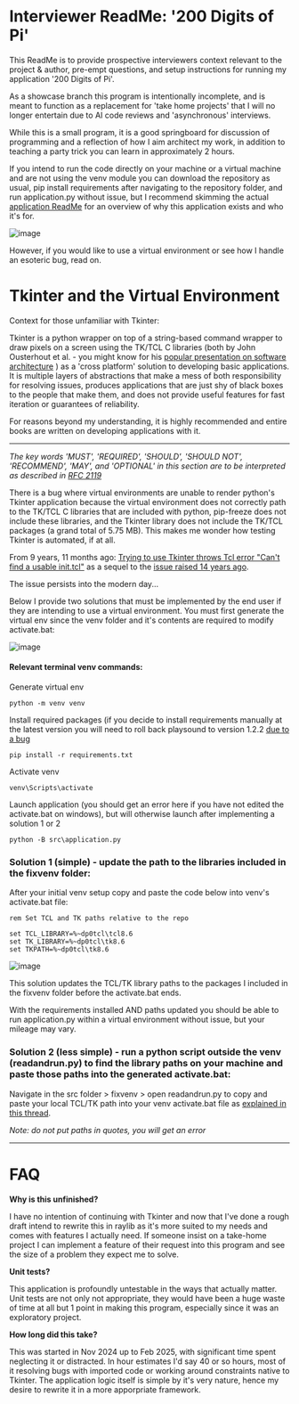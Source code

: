 # Interviewer ReadMe: '200 Digits of Pi'

This ReadMe is to provide prospective interviewers context relevant to the project & author, pre-empt questions, and setup instructions for running my application '200 Digits of Pi'.

As a showcase branch this program is intentionally incomplete, and is meant to function as a replacement for 'take home projects' that I will no longer entertain due to AI code reviews and 'asynchronous' interviews.

While this is a small program, it is a good springboard for discussion of programming and a reflection of how I aim architect my work, in addition to teaching a party trick you can learn in approximately 2 hours.  

If you intend to run the code directly on your machine or a virtual machine and are not using the venv module you can download the repository as usual, pip install requirements after navigating to the repository folder, and run application.py without issue, but I recommend skimming the actual [application ReadMe](https://github.com/Astramentis/TerminalCommands/blob/Interview-Publish/src/README.md) for an overview of why this application exists and who it's for.

![image](https://github.com/user-attachments/assets/ad54bd66-4920-43a7-a888-49e4363dd398)

However, if you would like to use a virtual environment or see how I handle an esoteric bug, read on.

# Tkinter and the Virtual Environment

Context for those unfamiliar with Tkinter:

Tkinter is a python wrapper on top of a string-based command wrapper to draw pixels on a screen using the TK/TCL C libraries (both by John Ousterhout et al. - you might know for his [popular presentation on software architecture](https://www.youtube.com/watch?v=bmSAYlu0NcY&t=288s ) ) as a 'cross platform' solution to developing basic applications. It is multiple layers of abstractions that make a mess of both responsibility for resolving issues, produces applications that are just shy of black boxes to the people that make them, and does not provide useful features for fast iteration or guarantees of reliability.

For reasons beyond my understanding, it is highly recommended and entire books are written on developing applications with it.


----


*The key words 'MUST', 'REQUIRED', 'SHOULD', 'SHOULD NOT', 'RECOMMEND', 'MAY', and 'OPTIONAL' in this section are to be interpreted as described in [RFC 2119](https://www.rfc-editor.org/rfc/rfc2119)*

There is a bug where virtual environments are unable to render python's Tkinter application because the virtual environment does not correctly path to the TK/TCL C libraries that are included with python, pip-freeze does not include these libraries, and the Tkinter library does not include the TK/TCL packages (a grand total of 5.75 MB). This makes me wonder how testing Tkinter is automated, if at all. 

From 9 years, 11 months ago: [Trying to use Tkinter throws Tcl error "Can't find a usable init.tcl"](https://stackoverflow.com/questions/29320039/trying-to-use-tkinter-throws-tcl-error-cant-find-a-usable-init-tcl) as a sequel to the [issue raised  14 years ago](https://github.com/pypa/virtualenv/issues/56). 

The issue persists into the modern day...

Below I provide two solutions that must be implemented by the end user if they are intending to use a virtual environment. You must first generate the virtual env since the venv folder and it's contents are required to modify activate.bat:

![image](https://github.com/user-attachments/assets/b5fc0504-c407-4480-af82-e1567905d499)

#### Relevant terminal venv commands:

Generate virtual env
```
python -m venv venv
```
Install required packages (if you decide to install requirements manually at the latest version you will need to roll back playsound to version 1.2.2 [due to a bug]([url](https://github.com/TaylorSMarks/playsound/issues/160))
```
pip install -r requirements.txt
```
Activate venv
```
venv\Scripts\activate
```
Launch application (you should get an error here if you have not edited the activate.bat on windows), but will otherwise launch after implementing a solution 1 or 2
```
python -B src\application.py
```

### Solution 1 (simple) - update the path to the libraries included in the fixvenv folder: 

After your initial venv setup copy and paste the code below into venv's activate.bat file:

```
rem Set TCL and TK paths relative to the repo

set TCL_LIBRARY=%~dp0tcl\tcl8.6
set TK_LIBRARY=%~dp0tcl\tk8.6
set TKPATH=%~dp0tcl\tk8.6
```

![image](https://github.com/user-attachments/assets/13f3fdac-4baa-4854-b08f-95159f0c22a2)

This solution updates the TCL/TK library paths to the packages I included in the fixvenv folder before the activate.bat ends.

With the requirements installed AND paths updated you should be able to run application.py within a virtual environment without issue, but your mileage may vary. 

### Solution 2 (less simple) - run a python script outside the venv (readandrun.py) to find the library paths on your machine and paste those paths into the generated activate.bat: 

Navigate in the src folder > fixvenv > open readandrun.py to copy and paste your local TCL/TK path into your venv activate.bat file as [explained in this thread](https://stackoverflow.com/a/50628771). 

_Note: do not put paths in quotes, you will get an error_

---

# FAQ

**Why is this unfinished?**

I have no intention of continuing with Tkinter and now that I've done a rough draft intend to rewrite this in raylib as it's more suited to my needs and comes with features I actually need. If someone insist on a take-home project I can implement a feature of their request into this program and see the size of a problem they expect me to solve.

**Unit tests?**

This application is profoundly untestable in the ways that actually matter. Unit tests are not only not appropriate, they would have been a huge waste of time at all but 1 point in making this program, especially since it was an exploratory project. 

**How long did this take?**

This was started in Nov 2024 up to Feb 2025, with significant time spent neglecting it or distracted. In hour estimates I'd say 40 or so hours, most of it resolving bugs with imported code or working around constraints native to Tkinter. The application logic itself is simple by it's very nature, hence my desire to rewrite it in a more apporpriate framework. 

